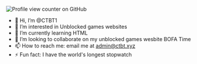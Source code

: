 ![Profile view counter on GitHub](https://komarev.com/ghpvc/?username=perisicnikola37)

- 👋 Hi, I’m @CTBT1
- 👀 I’m interested in Unblocked games websites
- 🌱 I’m currently learning HTML
- 💞️ I’m looking to collaborate on my unblocked games wesbite BOFA Time
- 📫 How to reach me: email me at admin@ctbt.xyz
- ⚡ Fun fact: I have the world's longest stopwatch

<!---
CTBT1/CTBT1 is a ✨ special ✨ repository because its `README.md` (this file) appears on your GitHub profile.
You can click the Preview link to take a look at your changes.
--->
